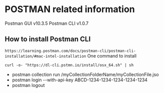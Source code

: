 # POSTMAN related information

Postman GUI v10.3.5
Postman CLI v1.0.7

## How to install Postman CLI

`https://learning.postman.com/docs/postman-cli/postman-cli-installation/#mac-intel-installation`
One command to install

`curl -o- "https://dl-cli.pstmn.io/install/osx_64.sh" | sh`

- postman collection run /myCollectionFolderName/myCollectionFile.jso
- postman login --with-api-key ABCD-1234-1234-1234-1234-1234
- postman logout
